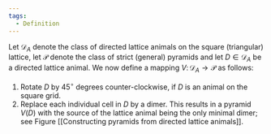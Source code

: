 ```yaml
---
tags:
  - Definition
---
```

Let $\mathcal{D}_A$ denote the class of directed lattice animals on the square (triangular) lattice, let $\mathcal{P}$ denote the class of strict (general) pyramids and let $D \in \mathcal{D}_A$ be a directed lattice animal. 
We now define a mapping $V \colon \mathcal{D}_A \to \mathcal{P}$ as follows:
1. Rotate $D$ by $45^\circ$ degrees counter-clockwise, if $D$ is an animal on the square grid.
2. Replace each individual cell in $D$ by a dimer.
This results in a pyramid $V(D)$ with the source of the lattice animal being the only minimal dimer; see Figure [[Constructing pyramids from directed lattice animals]].
